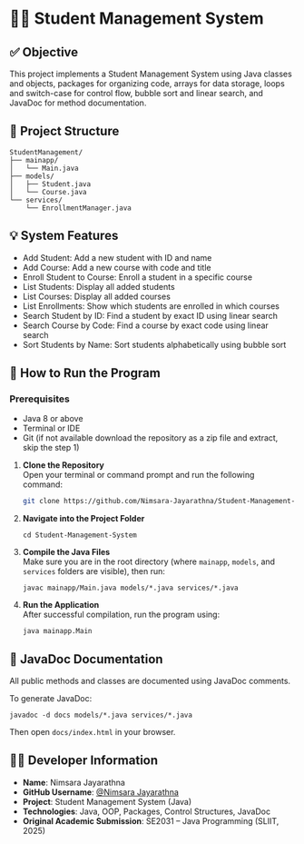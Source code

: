 # 🧑‍🎓 Student Management System

## ✅ Objective

This project implements a Student Management System using Java classes and objects, packages for organizing code, arrays for data storage, loops and switch-case for control flow, bubble sort and linear search, and JavaDoc for method documentation.

## 📁 Project Structure

```plaintext
StudentManagement/  
├── mainapp/  
│   └── Main.java  
├── models/  
│   ├── Student.java  
│   └── Course.java  
└── services/  
    └── EnrollmentManager.java  
```

## 💡 System Features

- Add Student: Add a new student with ID and name  
- Add Course: Add a new course with code and title  
- Enroll Student to Course: Enroll a student in a specific course  
- List Students: Display all added students  
- List Courses: Display all added courses  
- List Enrollments: Show which students are enrolled in which courses  
- Search Student by ID: Find a student by exact ID using linear search  
- Search Course by Code: Find a course by exact code using linear search  
- Sort Students by Name: Sort students alphabetically using bubble sort  

## 🚀 How to Run the Program

### Prerequisites  
- Java 8 or above  
- Terminal or IDE 
- Git (if not available download the repository as a zip file and extract, skip the step 1)

1. **Clone the Repository**  
   Open your terminal or command prompt and run the following command:  
   ```bash 
   git clone https://github.com/Nimsara-Jayarathna/Student-Management-System.git
   ``` 

2. **Navigate into the Project Folder**   
   ```
   cd Student-Management-System
   ```

3. **Compile the Java Files**  
   Make sure you are in the root directory (where `mainapp`, `models`, and `services` folders are visible), then run:  
   ```
   javac mainapp/Main.java models/*.java services/*.java
   ```

4. **Run the Application**  
   After successful compilation, run the program using:  
   ```
   java mainapp.Main
   ```


## 📝 JavaDoc Documentation

All public methods and classes are documented using JavaDoc comments.

To generate JavaDoc:  
```
javadoc -d docs models/*.java services/*.java 
``` 

Then open `docs/index.html` in your browser.

## 🧑‍💻 Developer Information

- **Name**: Nimsara Jayarathna  
- **GitHub Username**: [@Nimsara Jayarathna](https://github.com/Nimsara-Jayarathna)  
- **Project**: Student Management System (Java)  
- **Technologies**: Java, OOP, Packages, Control Structures, JavaDoc  
- **Original Academic Submission**: SE2031 – Java Programming (SLIIT, 2025)


